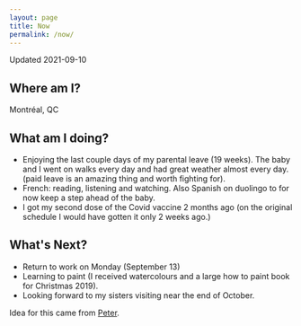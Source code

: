 ```yaml
---
layout: page
title: Now
permalink: /now/
---
```


Updated 2021-09-10

## Where am I?

Montréal, QC

## What am I doing?

- Enjoying the last couple days of my parental leave (19 weeks). The baby and I went on walks every day and had great weather almost every day. (paid leave is an amazing thing and worth fighting for).
- French: reading, listening and watching. Also Spanish on duolingo to for now keep a step ahead of the baby.
- I got my second dose of the Covid vaccine 2 months ago (on the original schedule I would have gotten it only 2 weeks ago.)

## What's Next?

- Return to work on Monday (September 13)
- Learning to paint (I received watercolours and a large how to paint book for Christmas 2019).
- Looking forward to my sisters visiting near the end of October.

Idea for this came from [Peter](https://ruk.ca/content/what-am-i-doing-now "What am I doing /now").